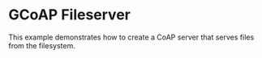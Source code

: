 # GCoAP Fileserver

This example demonstrates how to create a CoAP server that serves files from the filesystem.
